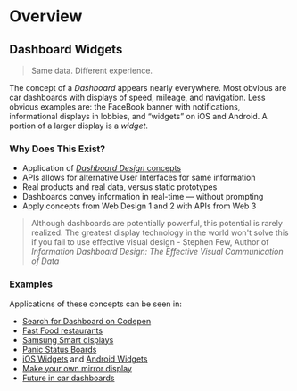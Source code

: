 # Overview

## Dashboard Widgets

> Same data. Different experience.

The concept of a _Dashboard_ appears nearly everywhere. Most obvious are car dashboards with displays of speed, mileage, and navigation. Less obvious examples are: the FaceBook banner with notifications, informational displays in lobbies, and “widgets” on iOS and Android. A portion of a larger display is a _widget_.

### Why Does This Exist?

* Application of [_Dashboard Design_ concepts](https://dataschool.com/how-to-design-a-dashboard/)
* APIs allows for alternative User Interfaces for same information
* Real products and real data, versus static prototypes
* Dashboards convey information in real-time — without prompting
* Apply concepts from Web Design 1 and 2 with APIs from Web 3

> Although dashboards are potentially powerful, this potential is rarely realized. The greatest display technology in the world won't solve this if you fail to use effective visual design - Stephen Few, Author of _Information Dashboard Design: The Effective Visual Communication of Data_

### Examples

Applications of these concepts can be seen in:

* [Search for Dashboard on Codepen](https://codepen.io/search/pens?q=dashboard\&depth=title_desc_tags)
* [Fast Food restaurants](https://www.forbes.com/sites/aliciakelso/2019/07/30/self-order-kiosks-are-finally-having-a-moment-in-the-fast-food-space/?sh=520061934275)
* [Samsung Smart displays](http://displaysolutions.samsung.com/main/index)
* [Panic Status Boards](https://panic.com/blog/the-panic-status-board/)
* [iOS Widgets](http://www.imore.com/widgets-ios-8-explained) and [Android Widgets](https://developer.android.com/design/patterns/widgets.html)
* [Make your own mirror display](https://www.raspberrypi.org/blog/magic-mirror/)
* [Future in car dashboards](https://medium.com/@raureif/heads-up-designing-meaningful-car-windshield-displays-953751b097d1#.lc064zabz)
